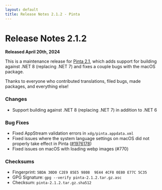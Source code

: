 ```yaml
---
layout: default
title: Release Notes 2.1.2 - Pinta
---
```

# Release Notes 2.1.2

**Released April 20th, 2024**

This is a maintenance release for [Pinta 2.1](https://github.com/PintaProject/Pinta/releases/2.1), which adds support for building against .NET 8 (replacing .NET 7) and fixes a couple bugs with the macOS package.

Thanks to everyone who contributed translations, filed bugs, made packages, and everything else!

### Changes
- Support building against .NET 8 (replacing .NET 7) in addition to .NET 6

### Bug Fixes
- Fixed AppStream validation errors in `xdg/pinta.appdata.xml`
- Fixed issues where the system language settings on macOS did not properly take effect in Pinta ([#1976178](https://bugs.launchpad.net/pinta/+bug/1976178))
- Fixed issues on macOS with loading webp images (#770)

### Checksums
- Fingerprint: `5BDA 30D0 C2E9 85E5 9808  9E44 4CF8 0E80 E77C 5C35`
- GPG Signature: `gpg --verify pinta-2.1.2.tar.gz.asc`
- Checksum: `pinta-2.1.2.tar.gz.sha512`
